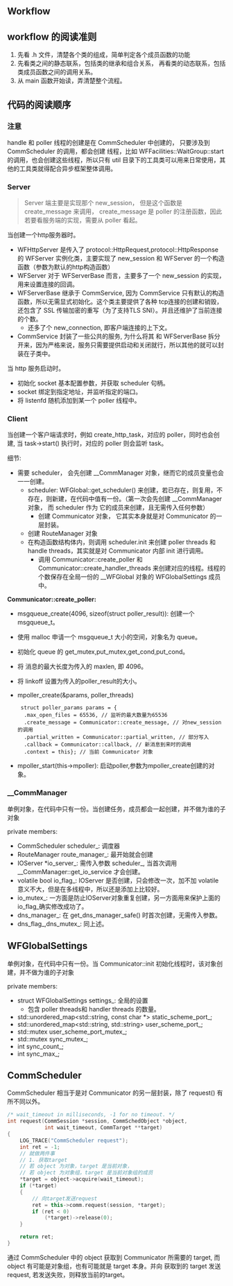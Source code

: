 ## Workflow

## workflow 的阅读准则

1. 先看 .h 文件，清楚各个类的组成，简单判定各个成员函数的功能
2. 先看类之间的静态联系，包括类的继承和组合关系， 再看类的动态联系，包括类成员函数之间的调用关系。
3. 从 main 函数开始读，弄清楚整个流程。

## 代码的阅读顺序

### 注意

handle 和 poller 线程的创建是在 CommScheduler 中创建的， 只要涉及到 CommScheduler 的调用，都会创建 线程，比如 WFFacilities::WaitGroup::start 的调用，也会创建这些线程，所以只有 util 目录下的工具类可以用来日常使用，其他的工具类就得配合异步框架整体调用。

### Server

> Server 端主要是实现那个 new_session， 但是这个函数是 create_message 来调用， create_message 是 poller 的注册函数，因此若要看服务端的实现，需要从 poller 看起。

当创建一个http服务器时。
* WFHttpServer 是传入了 protocol::HttpRequest,protocol::HttpResponse 的 WFServer 实例化类，主要实现了 new_session 和 WFServer 的一个构造函数（参数为默认的http构造函数）
* WFServer 对于 WFServerBase 而言，主要多了一个 new_session 的实现，用来设置连接的回调。
* WFServerBase 继承于 CommService, 因为 CommService 只有默认的构造函数，所以无需显式初始化。这个类主要提供了各种 tcp连接的创建和销毁，还包含了 SSL 传输加密的重写（为了支持TLS SNI）。并且还维护了当前连接的个数。
    * 还多了个 new_connection, 即客户端连接的上下文。
* CommService 封装了一些公共的服务, 为什么将其 和 WFServerBase 拆分开来，因为严格来说，服务只需要提供启动和关闭就行，所以其他的就可以封装在子类中。

当 http 服务启动时。
* 初始化 socket 基本配置参数，并获取 scheduler 句柄。
* socket 绑定到指定地址，并监听指定的端口。
* 将 listenfd 随机添加到某一个 poller 线程中。


### Client

当创建一个客户端请求时，例如 create_http_task，对应的 poller，同时也会创建, 当 task->start() 执行时，对应的 poller 则会监听 task。

细节:
* 需要 scheduler， 会先创建 __CommManager 对象，继而它的成员变量也会一一创建。
    * scheduler: WFGlobal::get_scheduler() 来创建，若已存在，则复用，不存在，则新建，在代码中值有一份。（第一次会先创建 __CommManager 对象， 而 scheduler 作为 它的成员来创建，且无需传入任何参数）
        * 创建 Communicator 对象， 它其实本身就是对 Communicator 的一层封装。
    * 创建 RouteManager 对象
    * 在构造函数结构体内，则调用 scheduler.init 来创建 poller threads 和 handle threads，其实就是对 Communicator 内部 init 进行调用。
        * 调用 Communicator::create_poller 和 Communicator::create_handler_threads 来创建对应的线程。线程的个数保存在全局一份的 __WFGlobal 对象的 WFGlobalSettings 成员中。
        


**Communicator::create_poller:**
* msgqueue_create(4096, sizeof(struct poller_result)): 创建一个msgqueue_t。
 * 使用 malloc 申请一个 msgqueue_t 大小的空间，对象名为 queue。
 * 初始化 queue 的 get_mutex,put_mutex,get_cond,put_cond。
 * 将 消息的最大长度为传入的 maxlen, 即 4096。
 * 将 linkoff 设置为传入的poller_result的大小。

* mpoller_create(&params, poller_threads)
    ```
     struct poller_params params = {
      .max_open_files = 65536, // 监听的最大数量为65536
      .create_message = Communicator::create_message, // 对new_session的调用
      .partial_written = Communicator::partial_written, // 部分写入
      .callback = Communicator::callback, // 新消息到来时的调用
      .context = this}; // 当前 Communicator 对象
    ```
* mpoller_start(this->mpoller): 启动poller,参数为mpoller_create创建的对象。
### __CommManager

单例对象，在代码中只有一份。当创建任务，成员都会一起创建，并不做为谁的子对象

private members:
* CommScheduler scheduler_: 调度器
* RouteManager route_manager_: 最开始就会创建
* IOServer *io_server_: 需传入参数 scheduler_, 当首次调用 __CommManager::get_io_service 才会创建。
* volatile bool io_flag_: IOServer 是否创建，只会修改一次，加不加 volatile 意义不大，但是在多线程中，所以还是添加上比较好。
* io_mutex_: 一方面是防止IOServer对象重复创建，另一方面用来保护上面的io_flag_确实修改成功了。
* dns_manager_: 在 get_dns_manager_safe() 时首次创建，无需传入参数。
* dns_flag_,dns_mutex_: 同上述。

## WFGlobalSettings 

单例对象，在代码中只有一份。当 Communicator::init 初始化线程时，该对象创建，并不做为谁的子对象

private members:
* struct WFGlobalSettings settings_: 全局的设置
    * 包含 poller threads和 handler threads 的数量。
* std::unordered_map<std::string, const char *> static_scheme_port_;
* std::unordered_map<std::string, std::string> user_scheme_port_;
* std::mutex user_scheme_port_mutex_;
* std::mutex sync_mutex_;
* int sync_count_;
* int sync_max_;

## CommScheduler 

CommScheduler 相当于是对 Communicator 的另一层封装，除了 request() 有所不同以外。

```c++
/* wait_timeout in milliseconds, -1 for no timeout. */
int request(CommSession *session, CommSchedObject *object,
            int wait_timeout, CommTarget **target)
{
    LOG_TRACE("CommScheduler request");
    int ret = -1;
    // 就做两件事
    // 1. 获取target
    // 若 object 为对象，target 是当前对象，
    // 若 object 为对象组，target 是当前对象组的成员
    *target = object->acquire(wait_timeout);
    if (*target)
    {
        // 向target发送request
        ret = this->comm.request(session, *target);
        if (ret < 0)
            (*target)->release(0);
    }

    return ret;
}
```

通过 CommScheduler 中的 object 获取到 Communicator 所需要的 target, 而 object 有可能是对象组，也有可能就是 target 本身。并向 获取到的 target 发送 request, 若发送失败，则释放当前的target。